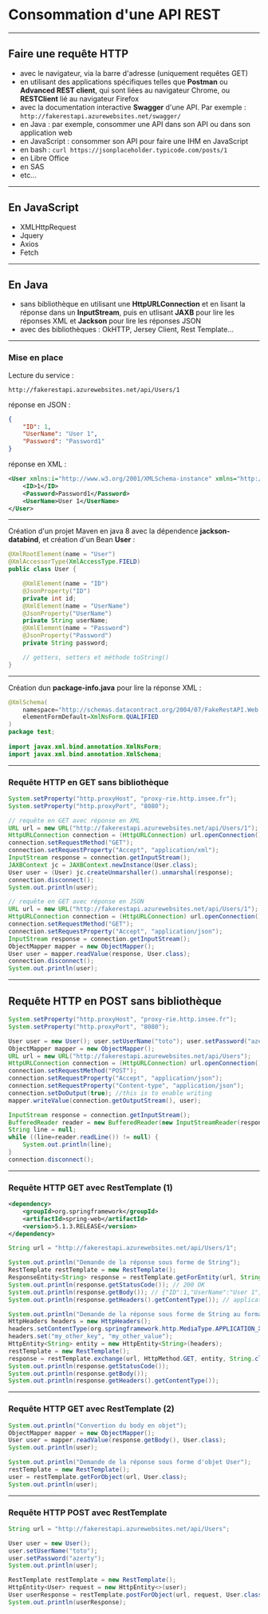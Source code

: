 # Consommation d'une API REST

----

## Faire une requête HTTP
- avec le navigateur, via la barre d'adresse (uniquement requêtes GET)
- en utilisant des applications spécifiques telles que **Postman** ou **Advanced REST client**, qui sont liées au navigateur Chrome, ou **RESTClient** lié au navigateur Firefox
- avec la documentation interactive **Swagger** d'une API. Par exemple : `http://fakerestapi.azurewebsites.net/swagger/`
- en Java : par exemple, consommer une API dans son API ou dans son application web
- en JavaScript : consommer son API pour faire une IHM en JavaScript
- en bash : `curl https://jsonplaceholder.typicode.com/posts/1`
- en Libre Office
- en SAS
- etc...

----

## En JavaScript

- XMLHttpRequest
- Jquery
- Axios
- Fetch

----

## En Java

- sans bibliothèque en utilisant une **HttpURLConnection** et en lisant la réponse dans un **InputStream**, puis en utlisant **JAXB** pour lire les réponses XML et **Jackson** pour lire les réponses JSON
- avec des bibliothèques : OkHTTP, Jersey Client, Rest Template...

----

### Mise en place

Lecture du service :
```http
http://fakerestapi.azurewebsites.net/api/Users/1
```

réponse en JSON :
```json
{
    "ID": 1,
    "UserName": "User 1",
    "Password": "Password1"
}
```

réponse en XML :
```xml
<User xmlns:i="http://www.w3.org/2001/XMLSchema-instance" xmlns="http://schemas.datacontract.org/2004/07/FakeRestAPI.Web.Models">
    <ID>1</ID>
    <Password>Password1</Password>
    <UserName>User 1</UserName>
</User>
```

----

Création d'un projet Maven en java 8 avec la dépendence **jackson-databind**, et création d'un Bean **User** :
```java
@XmlRootElement(name = "User")
@XmlAccessorType(XmlAccessType.FIELD)
public class User {

	@XmlElement(name = "ID")
	@JsonProperty("ID")
	private int id;
	@XmlElement(name = "UserName")
	@JsonProperty("UserName")
	private String userName;
	@XmlElement(name = "Password")
	@JsonProperty("Password")
	private String password;

    // getters, setters et méthode toString()
}
```

----

Création dun **package-info.java** pour lire la réponse XML :
```java
@XmlSchema(
    namespace="http://schemas.datacontract.org/2004/07/FakeRestAPI.Web.Models",
    elementFormDefault=XmlNsForm.QUALIFIED
)
package test;
 
import javax.xml.bind.annotation.XmlNsForm;
import javax.xml.bind.annotation.XmlSchema;
```

----

### Requête HTTP en GET sans bibliothèque

```java
System.setProperty("http.proxyHost", "proxy-rie.http.insee.fr");
System.setProperty("http.proxyPort", "8080");

// requête en GET avec réponse en XML
URL url = new URL("http://fakerestapi.azurewebsites.net/api/Users/1");
HttpURLConnection connection = (HttpURLConnection) url.openConnection();
connection.setRequestMethod("GET");
connection.setRequestProperty("Accept", "application/xml");
InputStream response = connection.getInputStream();
JAXBContext jc = JAXBContext.newInstance(User.class);
User user = (User) jc.createUnmarshaller().unmarshal(response);
connection.disconnect();
System.out.println(user);

// requête en GET avec réponse en JSON
URL url = new URL("http://fakerestapi.azurewebsites.net/api/Users/1");
HttpURLConnection connection = (HttpURLConnection) url.openConnection();
connection.setRequestMethod("GET");
connection.setRequestProperty("Accept", "application/json");
InputStream response = connection.getInputStream();
ObjectMapper mapper = new ObjectMapper();
User user = mapper.readValue(response, User.class);
connection.disconnect();
System.out.println(user);
```

----

## Requête HTTP en POST sans bibliothèque

```java
System.setProperty("http.proxyHost", "proxy-rie.http.insee.fr");
System.setProperty("http.proxyPort", "8080");

User user = new User(); user.setUserName("toto"); user.setPassword("azerty");
ObjectMapper mapper = new ObjectMapper();
URL url = new URL("http://fakerestapi.azurewebsites.net/api/Users");
HttpURLConnection connection = (HttpURLConnection) url.openConnection();
connection.setRequestMethod("POST");
connection.setRequestProperty("Accept", "application/json");
connection.setRequestProperty("Content-type", "application/json");
connection.setDoOutput(true); //this is to enable writing
mapper.writeValue(connection.getOutputStream(), user);

InputStream response = connection.getInputStream();
BufferedReader reader = new BufferedReader(new InputStreamReader(response,Charset.defaultCharset()));
String line = null;
while ((line=reader.readLine()) != null) {
	System.out.println(line);
}
connection.disconnect();
```


----

### Requête HTTP GET avec RestTemplate (1)

```xml
<dependency>
	<groupId>org.springframework</groupId>
	<artifactId>spring-web</artifactId>
	<version>5.1.3.RELEASE</version>
</dependency>
```

```java
String url = "http://fakerestapi.azurewebsites.net/api/Users/1";

System.out.println("Demande de la réponse sous forme de String");
RestTemplate restTemplate = new RestTemplate();
ResponseEntity<String> response = restTemplate.getForEntity(url, String.class);
System.out.println(response.getStatusCode()); // 200 OK
System.out.println(response.getBody()); // {"ID":1,"UserName":"User 1","Password":"Password1"}
System.out.println(response.getHeaders().getContentType()); // application/json;charset=utf-8

System.out.println("Demande de la réponse sous forme de String au format XML"); // NE RENVOIE PAS DU XML !!!
HttpHeaders headers = new HttpHeaders();
headers.setContentType(org.springframework.http.MediaType.APPLICATION_XML);
headers.set("my_other_key", "my_other_value");
HttpEntity<String> entity = new HttpEntity<String>(headers);
restTemplate = new RestTemplate();
response = restTemplate.exchange(url, HttpMethod.GET, entity, String.class);
System.out.println(response.getStatusCode());
System.out.println(response.getBody());
System.out.println(response.getHeaders().getContentType());
```

----

### Requête HTTP GET avec RestTemplate (2)

```java
System.out.println("Convertion du body en objet");
ObjectMapper mapper = new ObjectMapper();
User user = mapper.readValue(response.getBody(), User.class);
System.out.println(user);

System.out.println("Demande de la réponse sous forme d'objet User");
restTemplate = new RestTemplate();
user = restTemplate.getForObject(url, User.class);
System.out.println(user);
```

----

### Requête HTTP POST avec RestTemplate

```java
String url = "http://fakerestapi.azurewebsites.net/api/Users";

User user = new User();
user.setUserName("toto");
user.setPassword("azerty");
System.out.println(user);

RestTemplate restTemplate = new RestTemplate();
HttpEntity<User> request = new HttpEntity<>(user);
User userResponse = restTemplate.postForObject(url, request, User.class);
System.out.println(userResponse);
```